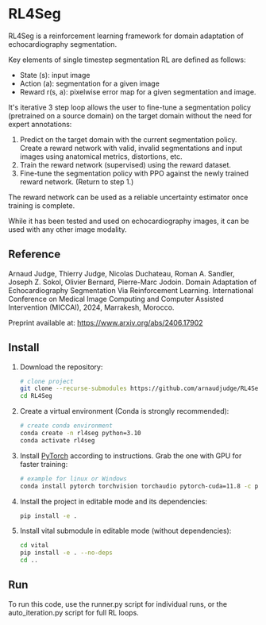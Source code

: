 # RL4Seg

RL4Seg is a reinforcement learning framework for domain adaptation of echocardiography segmentation.

Key elements of single timestep segmentation RL are defined as follows:
- State (s): input image
- Action (a): segmentation for a given image
- Reward r(s, a): pixelwise error map for a given segmentation and image.

It's iterative 3 step loop allows the user to fine-tune a segmentation policy (pretrained on a source domain) on the target domain without the need for expert annotations:
1. Predict on the target domain with the current segmentation policy. Create a reward network with valid, invalid segmentations and input images using anatomical metrics, distortions, etc.
2. Train the reward network (supervised) using the reward dataset.
3. Fine-tune the segmentation policy with PPO against the newly trained reward network. (Return to step 1.)

The reward network can be used as a reliable uncertainty estimator once training is complete.

While it has been tested and used on echocardiography images, it can be used with any other image modality.

## Reference
Arnaud Judge, Thierry Judge, Nicolas Duchateau, Roman A. Sandler, Joseph Z. Sokol, Olivier Bernard, Pierre-Marc Jodoin. Domain Adaptation of Echocardiography Segmentation Via Reinforcement Learning. International Conference on Medical Image Computing and Computer Assisted Intervention (MICCAI), 2024, Marrakesh, Morocco.

Preprint available at: https://www.arxiv.org/abs/2406.17902

## Install

1. Download the repository:
   ```bash
   # clone project
   git clone --recurse-submodules https://github.com/arnaudjudge/RL4Seg
   cd RL4Seg
   ```
2. Create a virtual environment (Conda is strongly recommended):
   ```bash
   # create conda environment
   conda create -n rl4seg python=3.10
   conda activate rl4seg
   ```
3. Install [PyTorch](https://pytorch.org/get-started/locally/) according to instructions. Grab the one with GPU for faster training:
   ```bash
   # example for linux or Windows
   conda install pytorch torchvision torchaudio pytorch-cuda=11.8 -c pytorch -c nvidia
   ```
4. Install the project in editable mode and its dependencies:
   ```bash
   pip install -e .

5. Install vital submodule in editable mode (without dependencies):
    ```bash
    cd vital
    pip install -e . --no-deps
    cd ..
    ```

## Run

To run this code, use the runner.py script for individual runs, 
or the auto_iteration.py script for full RL loops.
